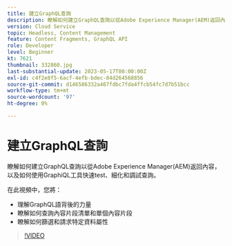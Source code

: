 ```yaml
---
title: 建立GraphQL查詢
description: 瞭解如何建立GraphQL查詢以從Adobe Experience Manager(AEM)返回內容，以及如何使用GraphiQL工具快速test、細化和調試查詢。
version: Cloud Service
topic: Headless, Content Management
feature: Content Fragments, GraphQL API
role: Developer
level: Beginner
kt: 7621
thumbnail: 332860.jpg
last-substantial-update: 2023-05-17T00:00:00Z
exl-id: c4f2e8f5-6acf-4efb-bdec-84d264568856
source-git-commit: d146586332a467fdbc7fda4ffcb54fc7d7b51bcc
workflow-type: tm+mt
source-wordcount: '97'
ht-degree: 0%

---
```


# 建立GraphQL查詢

瞭解如何建立GraphQL查詢以從Adobe Experience Manager(AEM)返回內容，以及如何使用GraphiQL工具快速test、細化和調試查詢。

在此視頻中，您將：

+ 理解GraphQL語背後的力量
+ 瞭解如何查詢內容片段清單和單個內容片段
+ 瞭解如何篩選和請求特定資料屬性

>[!VIDEO](https://video.tv.adobe.com/v/332860?quality=12&learn=on)

